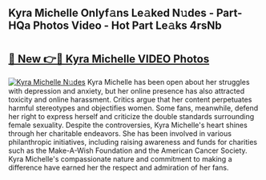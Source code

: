 ## Kyra Michelle Onlyf𝚊ns Le𝚊ked N𝚞des - Part-HQa Photos Video - Hot Part Le𝚊ks 4rsNb

# <h2><a href="http://ac18655.deff.icu/?id=Kyra+Michelle">🔗 New 👉🔴 Kyra Michelle VIDEO Photos</a></h2>

[![Kyra Michelle N𝚞des](https://i.imgur.com/rIISA9y.gif)](http://ac18655.deff.icu/?id=Kyra+Michelle)
Kyra Michelle has been open about her struggles with depression and anxiety, but her online presence has also attracted toxicity and online harassment. Critics argue that her content perpetuates harmful stereotypes and objectifies women. Some fans, meanwhile, defend her right to express herself and criticize the double standards surrounding female sexuality. Despite the controversies, Kyra Michelle's heart shines through her charitable endeavors. She has been involved in various philanthropic initiatives, including raising awareness and funds for charities such as the Make-A-Wish Foundation and the American Cancer Society. Kyra Michelle's compassionate nature and commitment to making a difference have earned her the respect and admiration of her fans.
